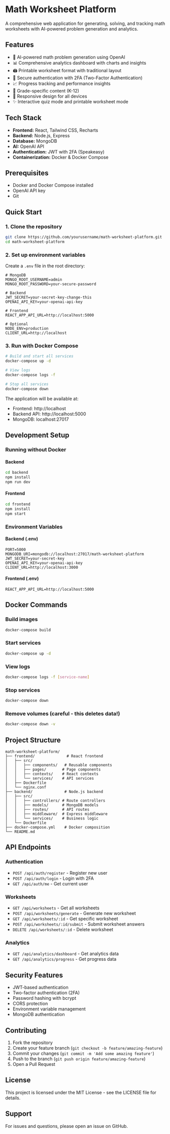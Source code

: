 # Math Worksheet Platform

A comprehensive web application for generating, solving, and tracking math worksheets with AI-powered problem generation and analytics.

## Features

- 🤖 AI-powered math problem generation using OpenAI
- 📊 Comprehensive analytics dashboard with charts and insights
- 🖨️ Printable worksheet format with traditional layout
- 🔐 Secure authentication with 2FA (Two-Factor Authentication)
- 📈 Progress tracking and performance insights
- 🎯 Grade-specific content (K-12)
- 📱 Responsive design for all devices
- ✨ Interactive quiz mode and printable worksheet mode

## Tech Stack

- **Frontend:** React, Tailwind CSS, Recharts
- **Backend:** Node.js, Express
- **Database:** MongoDB
- **AI:** OpenAI API
- **Authentication:** JWT with 2FA (Speakeasy)
- **Containerization:** Docker & Docker Compose

## Prerequisites

- Docker and Docker Compose installed
- OpenAI API key
- Git

## Quick Start

### 1. Clone the repository

```bash
git clone https://github.com/yourusername/math-worksheet-platform.git
cd math-worksheet-platform
```

### 2. Set up environment variables

Create a `.env` file in the root directory:

```env
# MongoDB
MONGO_ROOT_USERNAME=admin
MONGO_ROOT_PASSWORD=your-secure-password

# Backend
JWT_SECRET=your-secret-key-change-this
OPENAI_API_KEY=your-openai-api-key

# Frontend
REACT_APP_API_URL=http://localhost:5000

# Optional
NODE_ENV=production
CLIENT_URL=http://localhost
```

### 3. Run with Docker Compose

```bash
# Build and start all services
docker-compose up -d

# View logs
docker-compose logs -f

# Stop all services
docker-compose down
```

The application will be available at:
- Frontend: http://localhost
- Backend API: http://localhost:5000
- MongoDB: localhost:27017

## Development Setup

### Running without Docker

#### Backend
```bash
cd backend
npm install
npm run dev
```

#### Frontend
```bash
cd frontend
npm install
npm start
```

### Environment Variables

#### Backend (.env)
```env
PORT=5000
MONGODB_URI=mongodb://localhost:27017/math-worksheet-platform
JWT_SECRET=your-secret-key
OPENAI_API_KEY=your-openai-api-key
CLIENT_URL=http://localhost:3000
```

#### Frontend (.env)
```env
REACT_APP_API_URL=http://localhost:5000
```

## Docker Commands

### Build images
```bash
docker-compose build
```

### Start services
```bash
docker-compose up -d
```

### View logs
```bash
docker-compose logs -f [service-name]
```

### Stop services
```bash
docker-compose down
```

### Remove volumes (careful - this deletes data!)
```bash
docker-compose down -v
```

## Project Structure

```
math-worksheet-platform/
├── frontend/              # React frontend
│   ├── src/
│   │   ├── components/   # Reusable components
│   │   ├── pages/       # Page components
│   │   ├── contexts/    # React contexts
│   │   └── services/    # API services
│   ├── Dockerfile
│   └── nginx.conf
├── backend/              # Node.js backend
│   ├── src/
│   │   ├── controllers/ # Route controllers
│   │   ├── models/      # MongoDB models
│   │   ├── routes/      # API routes
│   │   ├── middleware/  # Express middleware
│   │   └── services/    # Business logic
│   └── Dockerfile
├── docker-compose.yml    # Docker composition
└── README.md
```

## API Endpoints

### Authentication
- `POST /api/auth/register` - Register new user
- `POST /api/auth/login` - Login with 2FA
- `GET /api/auth/me` - Get current user

### Worksheets
- `GET /api/worksheets` - Get all worksheets
- `POST /api/worksheets/generate` - Generate new worksheet
- `GET /api/worksheets/:id` - Get specific worksheet
- `POST /api/worksheets/:id/submit` - Submit worksheet answers
- `DELETE /api/worksheets/:id` - Delete worksheet

### Analytics
- `GET /api/analytics/dashboard` - Get analytics data
- `GET /api/analytics/progress` - Get progress data

## Security Features

- JWT-based authentication
- Two-factor authentication (2FA)
- Password hashing with bcrypt
- CORS protection
- Environment variable management
- MongoDB authentication

## Contributing

1. Fork the repository
2. Create your feature branch (`git checkout -b feature/amazing-feature`)
3. Commit your changes (`git commit -m 'Add some amazing feature'`)
4. Push to the branch (`git push origin feature/amazing-feature`)
5. Open a Pull Request

## License

This project is licensed under the MIT License - see the LICENSE file for details.

## Support

For issues and questions, please open an issue on GitHub.
